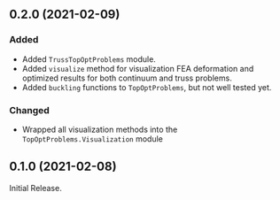 
## 0.2.0 (2021-02-09)

### Added
* Added `TrussTopOptProblems` module.
* Added `visualize` method for visualization FEA deformation and optimized results for both continuum and truss problems.
* Added `buckling` functions to `TopOptProblems`, but not well tested yet.

### Changed
* Wrapped all visualization methods into the `TopOptProblems.Visualization` module

## 0.1.0 (2021-02-08)

Initial Release.
